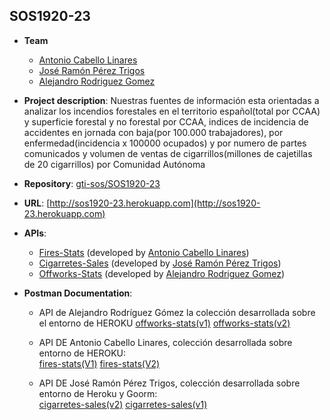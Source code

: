 ## SOS1920-23

- **Team**
  - [Antonio Cabello Linares](https://github.com/antoniocl11)
  - [José Ramón Pérez Trigos](https://github.com/joserra123)
  - [Alejandro Rodriguez Gomez](https://github.com/alegrandoi)
- **Project description**: Nuestras fuentes de información esta orientadas a analizar los incendios forestales en el territorio español(total por CCAA) y superficie forestal y no forestal por CCAA,  indices de incidencia de accidentes
 en jornada con baja(por 100.000 trabajadores), por enfermedad(incidencia x 100000 ocupados) y por numero de partes comunicados y volumen de ventas de cigarrillos(millones de cajetillas de 20 cigarrillos) por Comunidad Autónoma
- **Repository**: [gti-sos/SOS1920-23](https://github.com/gti-sos/SOS1920-23)
- **URL**: [http://sos1920-23.herokuapp.com](http://sos1920-23.herokuapp.com)
-  **APIs**:
    - [Fires-Stats](https://sos1920-23.herokuapp.com/#/fires-stats) (developed by [Antonio Cabello Linares](https://github.com/antoniocl11))
    - [Cigarretes-Sales](https://sos1920-23.herokuapp.com/#/cigarretes-sales) (developed by [José Ramón Pérez Trigos](https://github.com/joserra123))
    - [Offworks-Stats](https://sos1920-23.herokuapp.com/#/offworks-stats) (developed by [Alejandro Rodriguez Gomez](https://github.com/alegrandoi))

-  **Postman Documentation**:
	- API de Alejandro Rodríguez Gómez la colección desarrollada sobre el entorno de HEROKU 
		[offworks-stats(v1)](https://documenter.getpostman.com/view/10846961/SzYUY1CH) 
		[offworks-stats(v2)](https://documenter.getpostman.com/view/10846961/Szme4JHe) 

	- API DE Antonio Cabello Linares, colección desarrollada sobre entorno de HEROKU: 	
		[fires-stats(V1)](https://documenter.getpostman.com/view/10637537/SzmcbKDu)
    	[fires-stats(V2)](https://documenter.getpostman.com/view/10637537/Szf3aVeY)

	- API DE José Ramón Pérez Trigos, colección desarrollada sobre entorno de Heroku y Goorm: 	
		[cigarretes-sales(v2)](https://documenter.getpostman.com/view/10860459/SzYUa1hq)
		[cigarretes-sales(v1)](https://documenter.getpostman.com/view/10860459/Szme4J8s)


